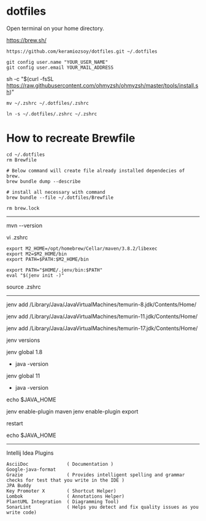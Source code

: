 # dotfiles

Open terminal on your home directory.

https://brew.sh/



```
https://github.com/keramiozsoy/dotfiles.git ~/.dotfiles

git config user.name "YOUR_USER_NAME"
git config user.email YOUR_MAIL_ADDRESS
```

sh -c "$(curl -fsSL https://raw.githubusercontent.com/ohmyzsh/ohmyzsh/master/tools/install.sh)"


```
mv ~/.zshrc ~/.dotfiles/.zshrc

ln -s ~/.dotfiles/.zshrc ~/.zshrc
```

# How to recreate Brewfile

```
cd ~/.dotfiles
rm Brewfile

# Below command will create file already installed dependecies of brew.
brew bundle dump --describe

# install all necessary with command
brew bundle --file ~/.dotfiles/Brewfile

rm brew.lock
```




------

mvn --version

vi .zshrc 


	export M2_HOME=/opt/homebrew/Cellar/maven/3.8.2/libexec
	export M2=$M2_HOME/bin
	export PATH=$PATH:$M2_HOME/bin

	export PATH="$HOME/.jenv/bin:$PATH"
  	eval "$(jenv init -)"

source .zshrc

------


jenv add /Library/Java/JavaVirtualMachines/temurin-8.jdk/Contents/Home/

jenv add /Library/Java/JavaVirtualMachines/temurin-11.jdk/Contents/Home/

jenv add /Library/Java/JavaVirtualMachines/temurin-17.jdk/Contents/Home/


jenv versions


 jenv global 1.8

- java -version

 jenv global 11

- java -version


echo $JAVA_HOME

jenv enable-plugin maven
jenv enable-plugin export

restart

echo $JAVA_HOME


-----

Intellij Idea Plugins

	AsciiDoc 			  ( Documentation )
	Google-java-format
	Grazie				  ( Provides intelligent spelling and grammar checks for test that you write in the IDE )
	JPA Buddy
	Key Promoter X        ( Shortcut Helper)
	Lombok 				  ( Annotations Helper)
	PlantUML Integration  ( Diagramming Tool)
	SonarLint 			  ( Helps you detect and fix quality issues as you write code)






